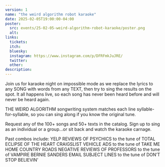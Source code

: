 ```yaml
---
version: 1
name: "the weird algorithm robot karaoke"
date: 2025-02-05T19:00:00-04:00
poster:
  src: events/25-02-05-weird-algorithm-robot-karaoke/poster.png
  alt:
links:
  tickets:
  itch:
  bluesky:
  instagram: https://www.instagram.com/p/DFRFmkJuJRE/
  twitter:
  other:
description:
---
```


Join us for karaoke night on impossible mode as we replace the lyrics to any SONG with words from any TEXT, then try to sing the results on the spot. It all happens live, so each song has never been heard before and will never be heard again.

THE WEIRD ALGORITHM songwriting system matches each line syllable-for-syllable, so you can sing along if you know the original tune.

Request any of the 100+ songs and 50+ texts in the catalog. Sign up to sing as an individual or a group...or sit back and watch the karaoke carnage.

Past combos include:
YELP REVIEWS OF PSYCHICS to the tune of TOTAL ECLIPSE OF THE HEART
CRAIGSLIST VEHICLE ADS to the tune of TAKE ME HOME COUNTRY ROADS
NEGATIVE REVIEWS OF PROFESSORS to the tune of VAMPIRE
BERNIE SANDERS EMAIL SUBJECT LINES to the tune of DON’T STOP BELIEVIN’